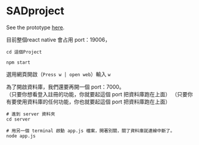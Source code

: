 # SADproject

See the prototype [here](https://www.figma.com/file/iK8R0LcVT7Mw7beRKZHCDj/SAD-basketball-dataCollection?node-id=35%3A0).


目前整個react native 會占用 port：19006， 
```
cd 這個Project

npm start
```
選用網頁開啟（`Press w │ open web`）輸入 `w`


為了開啟資料庫，我們還要再開一個 port：7000。  
（只要你想看登入註冊的功能，你就要起這個 port 把資料庫跑在上面）
（只要你有要使用資料庫的任何功能，你也就要起這個 port 把資料庫跑在上面）
```
# 進到 server 資料夾
cd server

# 用另一個 terminal 啟動 app.js 檔案，開著別關，關了資料庫就連線中斷了。
node app.js 
```

